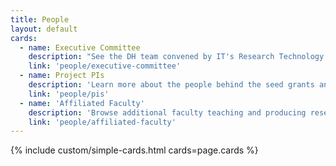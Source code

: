 ```yaml
---
title: People
layout: default
cards:
  - name: Executive Committee
    description: "See the DH team convened by IT's Research Technology and the Faculty Advisory Board"
    link: 'people/executive-committee'
  - name: Project PIs
    description: 'Learn more about the people behind the seed grants and other projects.'
    link: 'people/pis'
  - name: 'Affiliated Faculty'
    description: 'Browse additional faculty teaching and producing research in the field.'
    link: 'people/affiliated-faculty'
---
```


{% include custom/simple-cards.html cards=page.cards %}
